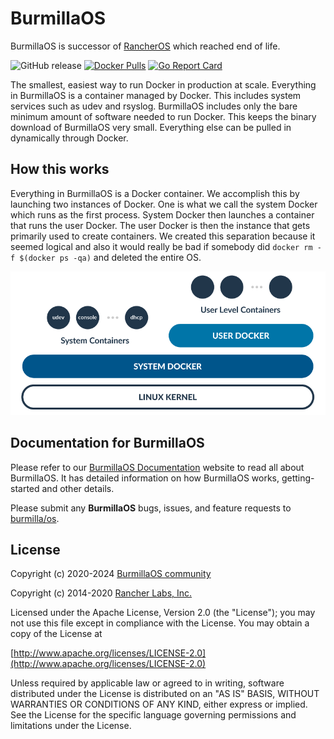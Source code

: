 # BurmillaOS

BurmillaOS is successor of [RancherOS](//github.com/rancher/os) which reached end of life.

![GitHub release](https://img.shields.io/github/v/release/burmilla/os.svg)
[![Docker Pulls](https://img.shields.io/docker/pulls/burmilla/os.svg)](https://store.docker.com/community/images/burmilla/os)
[![Go Report Card](https://goreportcard.com/badge/github.com/burmilla/os)](https://goreportcard.com/badge/github.com/burmilla/os)

The smallest, easiest way to run Docker in production at scale.  Everything in BurmillaOS is a container managed by Docker.  This includes system services such as udev and rsyslog.  BurmillaOS includes only the bare minimum amount of software needed to run Docker.  This keeps the binary download of BurmillaOS very small.  Everything else can be pulled in dynamically through Docker.

## How this works

Everything in BurmillaOS is a Docker container.  We accomplish this by launching two instances of
Docker.  One is what we call the system Docker which runs as the first process.  System Docker then launches
a container that runs the user Docker.  The user Docker is then the instance that gets primarily
used to create containers.  We created this separation because it seemed logical and also
it would really be bad if somebody did `docker rm -f $(docker ps -qa)` and deleted the entire OS.

![How it works](./howitworks.png "How it works")

## Documentation for BurmillaOS

Please refer to our [BurmillaOS Documentation](https://burmilla.github.io) website to read all about BurmillaOS. It has detailed information on how BurmillaOS works, getting-started and other details.

Please submit any **BurmillaOS** bugs, issues, and feature requests to [burmilla/os](//github.com/burmilla/os/issues).

## License

Copyright (c) 2020-2024 [BurmillaOS community](https://burmillaos.org)

Copyright (c) 2014-2020 [Rancher Labs, Inc.](http://rancher.com)

Licensed under the Apache License, Version 2.0 (the "License");
you may not use this file except in compliance with the License.
You may obtain a copy of the License at

[http://www.apache.org/licenses/LICENSE-2.0](http://www.apache.org/licenses/LICENSE-2.0)

Unless required by applicable law or agreed to in writing, software
distributed under the License is distributed on an "AS IS" BASIS,
WITHOUT WARRANTIES OR CONDITIONS OF ANY KIND, either express or implied.
See the License for the specific language governing permissions and
limitations under the License.
